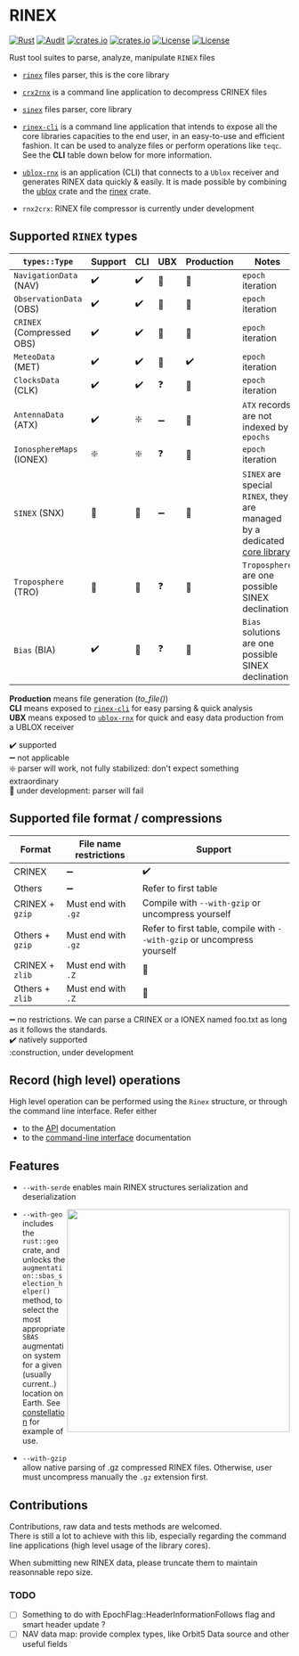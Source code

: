 RINEX 
=====

[![Rust](https://github.com/gwbres/rinex/actions/workflows/rust.yml/badge.svg)](https://github.com/gwbres/rinex/actions/workflows/rust.yml)
[![Audit](https://github.com/gwbres/rinex/actions/workflows/Audit.yml/badge.svg)](https://github.com/gwbres/rinex/actions/workflows/Audit.yml)
[![crates.io](https://docs.rs/rinex/badge.svg)](https://docs.rs/rinex/badge.svg)
[![crates.io](https://img.shields.io/crates/d/rinex.svg)](https://crates.io/crates/rinex)
[![License](https://img.shields.io/badge/license-Apache%202.0-blue?style=flat-square)](https://github.com/gwbres/rinex/blob/main/LICENSE-APACHE)
[![License](https://img.shields.io/badge/license-MIT-blue?style=flat-square)](https://github.com/gwbres/rinex/blob/main/LICENSE-MIT) 


Rust tool suites to parse, analyze, manipulate `RINEX` files

* [`rinex`](rinex/) files parser, this is the core library
* [`crx2rnx`](crx2rnx/) is a command line application to decompress CRINEX files
* [`sinex`](sinex/) files parser, core library

* [`rinex-cli`](rinex-cli/) is a command line application that intends to expose
all the core libraries capacities to the end user, in an easy-to-use and efficient fashion.
It can be used to analyze files or perform operations like `teqc`. See the **CLI**
table down below for more information.

* [`ublox-rnx`](ublox-rnx) is an application (CLI) that connects to a `Ublox`
receiver and generates RINEX data quickly & easily.
It is made possible by combining the [ublox](https://github.com/lkolbly/ublox) crate
and the [rinex](rinex/) crate.

* `rnx2crx`: RINEX file compressor is currently under development

## Supported `RINEX` types

| `types::Type`            | Support           | CLI                 | UBX                  | Production        |          Notes          |
|--------------------------|-------------------|---------------------|----------------------|-------------------|-------------------------
| `NavigationData` (NAV)   | :heavy_check_mark:|  :heavy_check_mark: | :construction:       |:construction:     | `epoch` iteration |
| `ObservationData` (OBS)  | :heavy_check_mark:|  :heavy_check_mark: | :construction:       | :construction:    | `epoch` iteration |
| `CRINEX` (Compressed OBS)| :heavy_check_mark:|  :heavy_check_mark: | :construction:       | :construction:    | `epoch` iteration |
| `MeteoData` (MET)        | :heavy_check_mark:| :heavy_check_mark:  | :construction:       |:heavy_check_mark: | `epoch` iteration |  
| `ClocksData` (CLK)       | :heavy_check_mark:|  :heavy_check_mark: | :question:        |:construction: | `epoch` iteration |
| `AntennaData` (ATX)      | :heavy_check_mark:| :sparkle:           | :heavy_minus_sign:   |:construction: | `ATX` records are not indexed by `epochs` |
| `IonosphereMaps` (IONEX) | :sparkle:         |  :sparkle:          | :question:           |:construction: | `epoch` iteration |
| `SINEX` (SNX)            | :construction:    |  :construction:     | :heavy_minus_sign:   |:construction: |   `SINEX` are special `RINEX`, they are managed by a dedicated [core library](sinex/)  |
| `Troposphere` (TRO)      | :construction:    |  :construction:     | :question:           |:construction: |   `Troposphere` are one possible SINEX declination |
| `Bias` (BIA)             | :heavy_check_mark: |  :construction:        | :question:           |:construction: |   `Bias` solutions are one possible SINEX declination |

**Production** means file generation (_to_file()_)    
**CLI** means exposed to [`rinex-cli`](rinex-cli/) for easy parsing & quick analysis  
**UBX** means exposed to [`ublox-rnx`](ublox-rnx/) for quick and easy data production from a UBLOX receiver  

:heavy_check_mark: supported   
:heavy_minus_sign: not applicable   
:sparkle: parser will work, not fully stabilized: don't expect something extraordinary   
:construction: under development: parser will fail

## Supported file format / compressions

| Format   | File name restrictions  |    Support          |
|----------|-------------------------|---------------------|
| CRINEX   | :heavy_minus_sign: | :heavy_check_mark:  | 
| Others   | :heavy_minus_sign: | Refer to first table |
| CRINEX + `gzip` | Must end with `.gz` | Compile with `--with-gzip` or uncompress yourself |
| Others + `gzip` | Must end with `.gz` | Refer to first table, compile with `--with-gzip` or uncompress yourself |
| CRINEX + `zlib` | Must end with `.Z` | :construction:  |
| Others + `zlib` | Must end with `.Z` | :construction:  |

:heavy_minus_sign: no restrictions. We can parse a  CRINEX or a IONEX named foo.txt as long as it follows the standards.      
:heavy_check_mark: natively supported   
:construction, under development  

## Record (high level) operations

High level operation can be performed using the `Rinex` structure,
or through the command line interface. Refer either

- to the [API](https://docs.rs/rinex/0.6.0/rinex/struct.Rinex.html) documentation
- to the [command-line interface](rinex-cli/README.md) documentation

## Features

* `--with-serde` enables main RINEX structures serialization and deserialization 

<img align="right" width="400" src="https://upload.wikimedia.org/wikipedia/commons/4/46/SBAS_Service_Areas.png">

* `--with-geo`   
includes the `rust::geo` crate, 
and unlocks the    
`augmentation::sbas_selection_helper()` method,
to select the most appropriate `SBAS` augmentation system for
a given (usually current..) location on Earth.
See [constellation](doc/constellation.md) for example of use.

* `--with-gzip`  
allow native parsing of .gz compressed RINEX files. Otherwise, user must uncompress manually the `.gz` extension first.

## Contributions

Contributions, raw data and tests methods are welcomed.  
There is still a lot to achieve with this lib, 
especially regarding the command line applications (high level usage of the library cores).

When submitting new RINEX data, please truncate them to maintain reasonnable repo size.

### TODO 

- [ ] Something to do with EpochFlag::HeaderInformationFollows flag
and smart header update ?
- [ ] NAV data map: provide complex types, like Orbit5 Data source and other
useful fields
